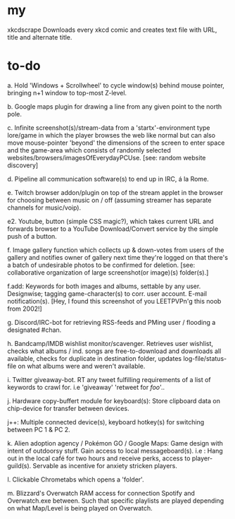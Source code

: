   # my
  xkcdscrape
  Downloads every xkcd comic and creates text file with URL, title and alternate title.
  
  # to-do
  a. Hold 'Windows + Scrollwheel' to cycle window(s) behind mouse pointer, bringing n+1 window to top-most Z-level.

  b. Google maps plugin for drawing a line from any given point to the north pole.

  c. Infinite screenshot(s)/stream-data from a 'startx'-environment type lore/game in which the player browses the web like normal but can also move mouse-pointer 'beyond' the dimensions of the screen to enter space and the game-area which consists of randomly selected websites/browsers/imagesOfEverydayPCUse. [see: random website discovery]

  d. Pipeline all communication software(s) to end up in IRC, á la Rome.

  e. Twitch browser addon/plugin on top of the stream applet in the browser for choosing between music on / off (assuming streamer has separate channels for music/voip).

  e2. Youtube, button (simple CSS magic?), which takes current URL and forwards browser to a YouTube Download/Convert service by the simple push of a button.

  f. Image gallery function which collects up & down-votes from users of the gallery and notifies owner of gallery next time they're logged on that there's a batch of undesirable photos to be confirmed for deletion.
[see: collaborative organization of large screenshot(or image)(s) folder(s).]

  f.add: Keywords for both images and albums, settable by any user. Designwise; tagging game-character(s) to corr. user account. E-mail notification(s). [Hey, I found this screenshot of you LEETPVPn'g this noob from 2002!]

  g. Discord/IRC-bot for retrieving RSS-feeds and PMing user / flooding a designated #chan.

  h. Bandcamp/IMDB wishlist monitor/scavenger. Retrieves user wishlist, checks what albums / ind. songs are free-to-download and downloads all available, checks for duplicate in destination folder, updates log-file/status-file on what albums were and weren't available.

  i. Twitter giveaway-bot. RT any tweet fulfilling requirements of a list of keywords to crawl for. i.e 'giveaway' 'retweet for *foo*'..

  j. Hardware copy-buffert module for keyboard(s): Store clipboard data on chip-device for transfer between devices.

  j++: Multiple connected device(s), keyboard hotkey(s) for switching between PC 1 & PC 2.

  k. Alien adoption agency / Pokémon GO / Google Maps: Game design with intent of outdoorsy stuff.
Gain access to local messageboard(s). i.e : Hang out in the local café for two hours and receive perks, access to player-guild(s). Servable as incentive for anxiety stricken players.

  l. Clickable Chrometabs which opens a 'folder'. 
  
  m. Blizzard's Overwatch RAM access for connection Spotify and Overwatch.exe between. Such that specific playlists are played depending on what Map/Level is being played on Overwatch.
